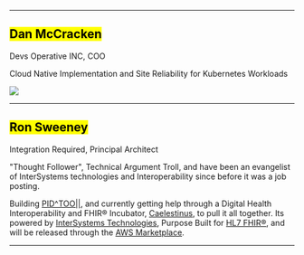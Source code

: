 <!-- .slide: data-background-transition="slide" data-background="{{asset_folder}}/gitops_iko_sweeney_mccracken.jpeg"" -->


---

<!-- .slide: data-background-transition="slide" data-background="{{asset_folder}}/devsoperative_background.jpg" -->

## <mark>Dan McCracken</mark>

Devs Operative INC, COO

Cloud Native Implementation and Site Reliability for Kubernetes Workloads

<img src="{{asset_folder}}/dan_logos.png" /> 

---
<!-- .slide: data-background-transition="slide" data-background="{{asset_folder}}/tire-fhir.png" -->

## <mark>Ron Sweeney</mark>

Integration Required, Principal Architect

"Thought Follower", Technical Argument Troll, and have been an evangelist of InterSystems technologies and Interoperability since before it was a job posting.

Building [PID^TOO||](https://www.pidtoo.com/), and currently getting help through a Digital Health Interoperability and FHIR® Incubator, [Caelestinus](https://www.caelestinus.tech/), to pull it all together.  Its powered by [InterSystems Technologies](https://www.intersystems.com), Purpose Built for [HL7 FHIR®](https://hl7.org/fhir/R4/overview.html), and will be released through the [AWS Marketplace](https://aws.amazon.com/marketplace/).


---